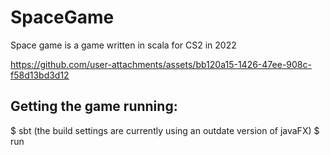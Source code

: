 # SpaceGame
Space game is  a game written in scala for CS2 in 2022


https://github.com/user-attachments/assets/bb120a15-1426-47ee-908c-f58d13bd3d12



## Getting the game running:

$ sbt (the build settings are currently using an outdate version of javaFX)
$ run


